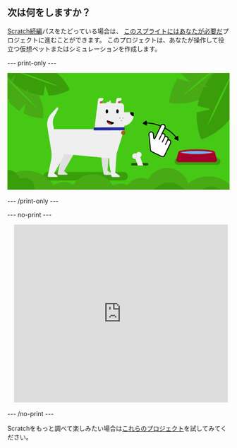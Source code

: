 ## 次は何をしますか？

[Scratch続編](https://projects.raspberrypi.org/en/raspberrypi/more-scratch)パスをたどっている場合は、 [このスプライトにはあなたが必要だ](https://projects.raspberrypi.org/en/projects/this-sprite-needs-you)プロジェクトに進むことができます。 このプロジェクトは、あなたが操作して役立つ仮想ペットまたはシミュレーションを作成します。

--- print-only ---

![このスプライトにはあなたが必要だ](images/this-sprite-needs-you-project.png)

--- /print-only ---

--- no-print ---

<div class="scratch-preview" style="margin-left: 15px;">
  <iframe allowtransparency="true" width="485" height="402" src="https://scratch.mit.edu/projects/embed/530008968/?autostart=false" frameborder="0"></iframe>
</div>

--- /no-print ---

Scratchをもっと調べて楽しみたい場合は[これらのプロジェクト](https://projects.raspberrypi.org/en/projects?software%5B%5D=scratch&curriculum%5B%5D=%201)を試してみてください。
